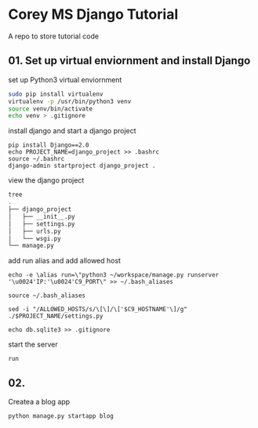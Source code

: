 # Corey MS Django Tutorial

A repo to store tutorial code

## 01. Set up virtual enviornment and install Django
set up Python3 virtual enviornment
```bash
sudo pip install virtualenv
virtualenv -p /usr/bin/python3 venv
source venv/bin/activate
echo venv > .gitignore
```

install django and start a django project
```
pip install Django==2.0
echo PROJECT_NAME=django_project >> .bashrc
source ~/.bashrc
django-admin startproject django_project .
```
view the django project 
``` bash
tree
.  
├── django_project  
│   ├── __init__.py  
│   ├── settings.py  
│   ├── urls.py  
│   └── wsgi.py  
└── manage.py  
```
add run alias and add allowed host
```
echo -e \alias run=\"python3 ~/workspace/manage.py runserver '\u0024'IP:'\u0024'C9_PORT\" >> ~/.bash_aliases

source ~/.bash_aliases

sed -i "/ALLOWED_HOSTS/s/\[\]/\['$C9_HOSTNAME'\]/g" ./$PROJECT_NAME/settings.py

echo db.sqlite3 >> .gitignore
```
start the server
```
run
```  

## 02. 
Createa a blog app
```
python manage.py startapp blog
```
